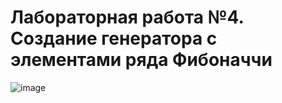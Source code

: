 # Лабораторная работа №4. Создание генератора с элементами ряда Фибоначчи
![image](https://github.com/user-attachments/assets/a0c293c5-0c0f-4e15-92b5-8c2aba108f62)

